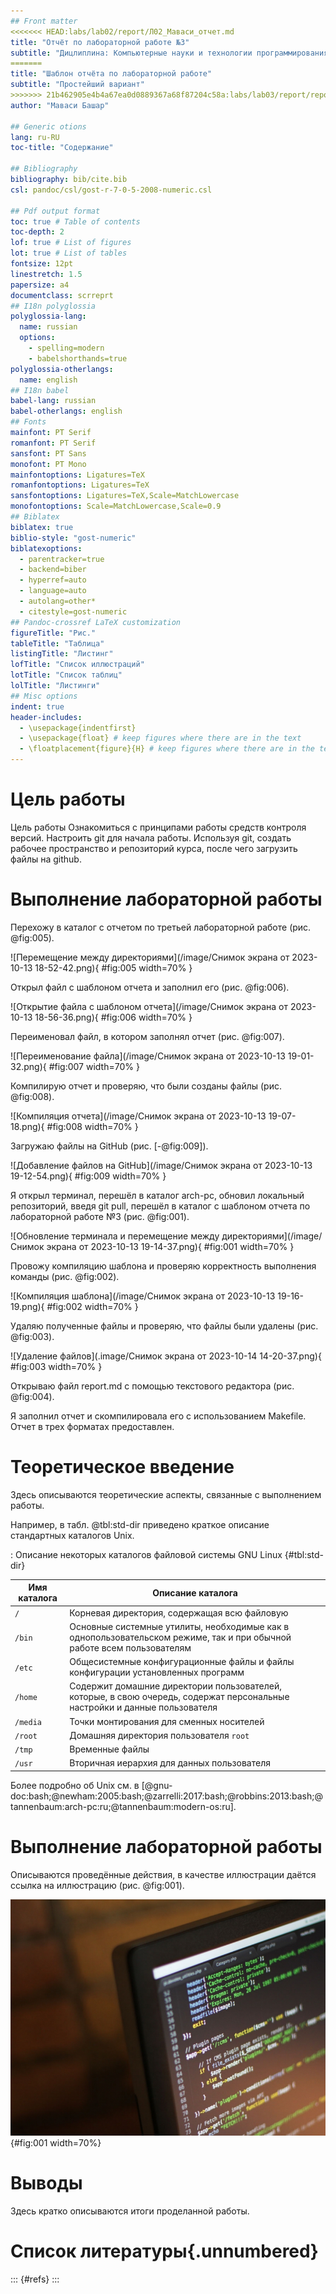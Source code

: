 ```yaml
---
## Front matter
<<<<<<< HEAD:labs/lab02/report/Л02_Маваси_отчет.md
title: "Отчёт по лабораторной работе №3"
subtitle: "Дицлиплина: Компьютерные науки и технологии программирования"
=======
title: "Шаблон отчёта по лабораторной работе"
subtitle: "Простейший вариант"
>>>>>>> 21b462905e4b4a67ea0d0889367a68f87204c58a:labs/lab03/report/report.md
author: "Маваси Башар"

## Generic otions
lang: ru-RU
toc-title: "Содержание"

## Bibliography
bibliography: bib/cite.bib
csl: pandoc/csl/gost-r-7-0-5-2008-numeric.csl

## Pdf output format
toc: true # Table of contents
toc-depth: 2
lof: true # List of figures
lot: true # List of tables
fontsize: 12pt
linestretch: 1.5
papersize: a4
documentclass: scrreprt
## I18n polyglossia
polyglossia-lang:
  name: russian
  options:
	- spelling=modern
	- babelshorthands=true
polyglossia-otherlangs:
  name: english
## I18n babel
babel-lang: russian
babel-otherlangs: english
## Fonts
mainfont: PT Serif
romanfont: PT Serif
sansfont: PT Sans
monofont: PT Mono
mainfontoptions: Ligatures=TeX
romanfontoptions: Ligatures=TeX
sansfontoptions: Ligatures=TeX,Scale=MatchLowercase
monofontoptions: Scale=MatchLowercase,Scale=0.9
## Biblatex
biblatex: true
biblio-style: "gost-numeric"
biblatexoptions:
  - parentracker=true
  - backend=biber
  - hyperref=auto
  - language=auto
  - autolang=other*
  - citestyle=gost-numeric
## Pandoc-crossref LaTeX customization
figureTitle: "Рис."
tableTitle: "Таблица"
listingTitle: "Листинг"
lofTitle: "Список иллюстраций"
lotTitle: "Список таблиц"
lolTitle: "Листинги"
## Misc options
indent: true
header-includes:
  - \usepackage{indentfirst}
  - \usepackage{float} # keep figures where there are in the text
  - \floatplacement{figure}{H} # keep figures where there are in the text
---
```


# Цель работы

Цель работы Ознакомиться с принципами работы средств контроля версий. Настроить git для
начала работы. Используя git, создать рабочее пространство и репозиторий курса, после чего
загрузить файлы на github.
# Выполнение лабораторной работы
Перехожу в каталог с отчетом по третьей лабораторной работе (рис. @fig:005).

![Перемещение между директориями](/image/Снимок экрана от 2023-10-13 18-52-42.png){ #fig:005 width=70% }

Открыл файл с шаблоном отчета и заполнил его (рис. @fig:006).

![Открытие файла с шаблоном отчета](/image/Снимок экрана от 2023-10-13 18-56-36.png){ #fig:006 width=70% }

Переименовал файл, в котором заполнял отчет (рис. @fig:007).

![Переименование файла](/image/Снимок экрана от 2023-10-13 19-01-32.png){ #fig:007 width=70% }

Компилирую отчет и проверяю, что были созданы файлы (рис. @fig:008).

![Компиляция отчета](/image/Снимок экрана от 2023-10-13 19-07-18.png){ #fig:008 width=70% }

Загружаю файлы на GitHub (рис. [-@fig:009]).

![Добавление файлов на GitHub](/image/Снимок экрана от 2023-10-13 19-12-54.png){ #fig:009 width=70% }

Я открыл терминал, перешёл в каталог arch-pc, обновил локальный репозиторий, введя git pull, перешёл в каталог с шаблоном отчета по лабораторной работе №3 (рис. @fig:001).

![Обновление терминала и перемещение между директориями](/image/Снимок экрана от 2023-10-13 19-14-37.png){ #fig:001 width=70% }

Провожу компиляцию шаблона и проверяю корректность выполнения команды (рис. @fig:002).

![Компиляция шаблона](/image/Снимок экрана от 2023-10-13 19-16-19.png){ #fig:002 width=70% }

Удаляю полученные файлы и проверяю, что файлы были удалены (рис. @fig:003).

![Удаление файлов](.image/Снимок экрана от 2023-10-14 14-20-37.png){ #fig:003 width=70% }

Открываю файл report.md с помощью текстового редактора (рис. @fig:004).

Я заполнил отчет и скомпилировала его с использованием Makefile. Отчет в трех форматах предоставлен. 


# Теоретическое введение

Здесь описываются теоретические аспекты, связанные с выполнением работы.

Например, в табл. @tbl:std-dir приведено краткое описание стандартных каталогов Unix.

: Описание некоторых каталогов файловой системы GNU Linux {#tbl:std-dir}

| Имя каталога | Описание каталога                                                                                                          |
|--------------|----------------------------------------------------------------------------------------------------------------------------|
| `/`          | Корневая директория, содержащая всю файловую                                                                               |
| `/bin `      | Основные системные утилиты, необходимые как в однопользовательском режиме, так и при обычной работе всем пользователям     |
| `/etc`       | Общесистемные конфигурационные файлы и файлы конфигурации установленных программ                                           |
| `/home`      | Содержит домашние директории пользователей, которые, в свою очередь, содержат персональные настройки и данные пользователя |
| `/media`     | Точки монтирования для сменных носителей                                                                                   |
| `/root`      | Домашняя директория пользователя  `root`                                                                                   |
| `/tmp`       | Временные файлы                                                                                                            |
| `/usr`       | Вторичная иерархия для данных пользователя                                                                                 |

Более подробно об Unix см. в [@gnu-doc:bash;@newham:2005:bash;@zarrelli:2017:bash;@robbins:2013:bash;@tannenbaum:arch-pc:ru;@tannenbaum:modern-os:ru].

# Выполнение лабораторной работы

Описываются проведённые действия, в качестве иллюстрации даётся ссылка на иллюстрацию (рис. @fig:001).

![Название рисунка](image/placeimg_800_600_tech.jpg){#fig:001 width=70%}

# Выводы

Здесь кратко описываются итоги проделанной работы.

# Список литературы{.unnumbered}

::: {#refs}
:::
